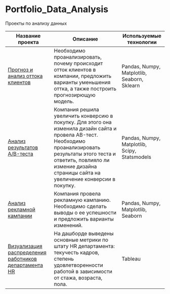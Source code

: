# Portfolio_Data_Analysis
Проекты по анализу данных

| Название проекта | Описание | Используемые технологии |
|------------------|----------|-------------------------|
| [Прогноз и анализ оттока клиентов](https://github.com/spichesh/Portfolio_Data_Analysis/blob/main/Churn%20prediction.ipynb) | Необходимо проанализировать, почему происходит отток клиентов в компании, предложить варианты  уменьшения оттка, а также построить прогнозирющую модель. | Pandas, Numpy, Matplotlib, Seaborn, Sklearn |
| [Анализ результатов A/B-теста](https://github.com/spichesh/Portfolio_Data_Analysis/blob/main/advertisement%20campaign%20analysis.ipynb) | Компания решила увеличить конверсию в покупку. Для этого она изменила дизайн сайта и провела AB-тест. Необходимо проанализировать результаты этого теста и ответить, повлияло ли измение дизайна страницы сайта на увеличение конверсии в покупку. | Pandas, Numpy, Matplotlib, Scipy, Statsmodels |
| [Анализ рекламной кампании](https://github.com/spichesh/Portfolio_Data_Analysis/blob/main/AB-test.ipynb) | Компания провела рекламную кампанию. Необходимо сделать выводы о ее успешности и предложить варианты изменений. | Pandas, Numpy, Matplotlib, Seaborn |
|[Визуализация распределения работников департамента HR](https://public.tableau.com/app/profile/valentina7946/viz/HR_analitics_title/Dashboard1?publish=yes)| На дашборде выведены основные метрики по штату HR департамента: текучесть кадров, степень удовлетворенности работой в зависимости от стажа, возраста, пола.  | Tableau |
